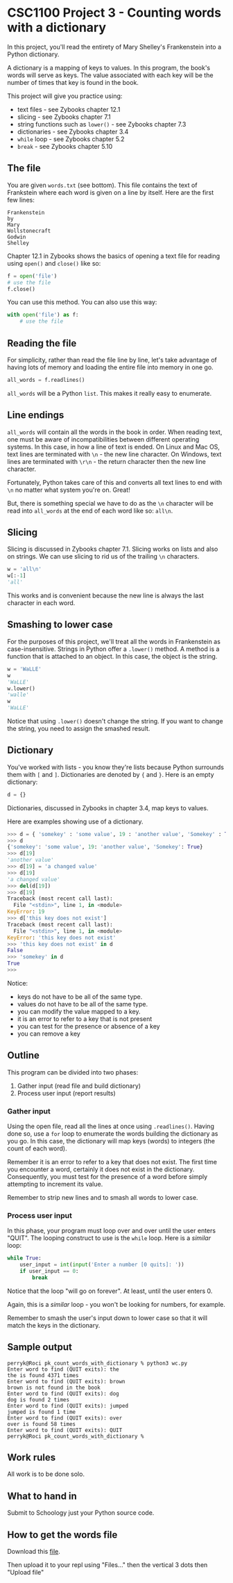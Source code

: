 # CSC1100 Project 3 - Counting words with a dictionary

In this project, you'll read the entirety of Mary Shelley's Frankenstein into a Python dictionary.

A dictionary is a mapping of keys to values. In this program, the book's words will serve as keys. The value associated with each key will be the number of times that key is found in the book.

This project will give you practice using:

* text files - see Zybooks chapter 12.1
* slicing - see Zybooks chapter 7.1
* string functions such as `lower()` - see Zybooks chapter 7.3
* dictionaries - see Zybooks chapter 3.4
* `while` loop - see Zybooks chapter 5.2
* `break` - see Zybooks chapter 5.10

## The file

You are given `words.txt` (see bottom). This file contains the text of Frankstein where each word is given on a line by itself. Here are the first few lines:

```text
Frankenstein
by
Mary
Wollstonecraft
Godwin
Shelley
```

Chapter 12.1 in Zybooks shows the basics of opening a text file for reading using `open()` and `close()` like so:

```python
f = open('file')
# use the file
f.close()
```

You can use this method. You can also use this way:

```python
with open('file') as f:
	# use the file
```

## Reading the file

For simplicity, rather than read the file line by line, let's take advantage of having lots of memory and loading the entire file into memory in one go.

```python
all_words = f.readlines()
```

`all_words` will be a Python `list`. This makes it really easy to enumerate.

## Line endings

`all_words` will contain all the words in the book in order. When reading text, one must be aware of incompatibilities between different operating systems. In this case, in how a line of text is ended. On Linux and Mac OS, text lines are terminated with `\n` - the new line character. On Windows, text lines are terminated with `\r\n` - the return character then the new line character.

Fortunately, Python takes care of this and converts all text lines to end with `\n` no matter what system you're on. Great!

But, there is something special we have to do as the `\n` character will be read into `all_words` at the end of each word like so: `all\n`.

## Slicing

Slicing is discussed in Zybooks chapter 7.1. Slicing works on lists and also on strings. We can use slicing to rid us of the trailing `\n` characters.

```python
w = 'all\n'
w[:-1]
'all'
```

This works and is convenient because the new line is always the last character in each word.

## Smashing to lower case

For the purposes of this project, we'll treat all the words in Frankenstein as case-insensitive. Strings in Python offer a `.lower()` method. A method is a function that is attached to an object. In this case, the object is the string.

```python
w = 'WaLLE'
w
'WaLLE'
w.lower()
'walle'
w
'WaLLE'
```

Notice that using `.lower()` doesn't change the string. If you want to change the string, you need to assign the smashed result.

## Dictionary

You've worked with lists - you know they're lists because Python surrounds them with `[` and `]`. Dictionaries are denoted by `{` and `}`. Here is an empty dictionary:

```python
d = {}
```

Dictionaries, discussed in Zybooks in chapter 3.4, map keys to values.

Here are examples showing use of a dictionary.

```python
>>> d = { 'somekey' : 'some value', 19 : 'another value', 'Somekey' : True }
>>> d
{'somekey': 'some value', 19: 'another value', 'Somekey': True}
>>> d[19]
'another value'
>>> d[19] = 'a changed value'
>>> d[19]
'a changed value'
>>> del(d[19])
>>> d[19]
Traceback (most recent call last):
  File "<stdin>", line 1, in <module>
KeyError: 19
>>> d['this key does not exist']
Traceback (most recent call last):
  File "<stdin>", line 1, in <module>
KeyError: 'this key does not exist'
>>> 'this key does not exist' in d
False
>>> 'somekey' in d
True
>>> 
```

Notice:

* keys do not have to be all of the same type.
* values do not have to be all of the same type.
* you can modify the value mapped to a key.
* it is an error to refer to a key that is not present
* you can test for the presence or absence of a key
* you can remove a key

## Outline

This program can be divided into two phases:

1. Gather input (read file and build dictionary)
2. Process user input (report results)

### Gather input

Using the open file, read all the lines at once using `.readlines()`. Having done so, use a `for` loop to enumerate the words building the dictionary as you go. In this case, the dictionary will map keys (words) to integers (the count of each word).

Remember it is an error to refer to a key that does not exist. The first time you encounter a word, certainly it does not exist in the dictionary. Consequently, you must test for the presence of a word before simply attempting to increment its value.

Remember to strip new lines and to smash all words to lower case.

### Process user input

In this phase, your program must loop over and over until the user enters "QUIT". The looping construct to use is the `while` loop. Here is a *similar* loop:

```python
while True:
	user_input = int(input('Enter a number [0 quits]: '))
	if user_input == 0:
		break
```

Notice that the loop "will go on forever". At least, until the user enters 0.

Again, this is a *similar* loop - you won't be looking for numbers, for example.

Remember to smash the user's input down to lower case so that it will match the keys in the dictionary.

## Sample output

```text
perryk@Roci pk_count_words_with_dictionary % python3 wc.py 
Enter word to find (QUIT exits): the
the is found 4371 times
Enter word to find (QUIT exits): brown
brown is not found in the book
Enter word to find (QUIT exits): dog
dog is found 2 times
Enter word to find (QUIT exits): jumped
jumped is found 1 time
Enter word to find (QUIT exits): over
over is found 58 times
Enter word to find (QUIT exits): QUIT
perryk@Roci pk_count_words_with_dictionary % 
```

## Work rules

All work is to be done solo.

## What to hand in

Submit to Schoology just your Python source code.

## How to get the words file

Download this [file](https://www.mediafire.com/file/rzsqeqc3conxgni/shelly.txt).

Then upload it to your repl using "Files..." then the vertical 3 dots then "Upload file"
